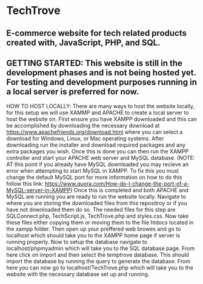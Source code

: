 # TechTrove
 E-commerce website for tech related products created with, JavaScript, PHP, and SQL.
 -------------------------------------------------------------------------------------------
 GETTING STARTED: 
 This website is still in the development phases and is not being hosted yet.
 For testing and development purposes running in a local server is preferred for now.
 -------------------------------------------------------------------------------------------
 HOW TO HOST LOCALLY:
 There are many ways to host the website locally, for this setup we will use XAMMP and APACHE 
 to create a local server to host the website on. First ensure you have XAMPP downloaded and 
 this can be accomplished by downloading the necessary download at https://www.apachefriends.org/download.html
 where you can select a download for Windows, Linux, or Mac operating systems.
 After downloading run the installer and download required packages and any extra packages you wish.
 Once this is done you can then run the XAMPP controller and start your APACHE web server and MySQL
 database. (NOTE: AT this point if you already have MySQL downloaded you may recieve an error when 
 attempting to start MySQL in XAMPP. To fix this you must change the default MySQL port for more
 information on how to do this follow this link: https://www.quora.com/How-do-I-change-the-port-of-a-MySQL-server-in-XAMPP)
 Once this is completed and both APACHE and MySQL are running you are ready to run the website locally.
 Navigate to where you are storing the downloaded files from this repositroy or if you have not downloaded them
 do so. The needed files for this step are SQLConnect.php, TechScript.js, TechTrove.php and styles.css. Now take these files
 either copying them or moving them to the file htdocs located in the xampp folder. Then open up your preffered web browes and
 go to localhost which should take you to the XAMPP home page if server is running properly. Now to setup the database navigate to
 localhost/phpmyadmin which will take you to the SQL database page. From here click on import and then select the temptrove database.
 This should import the database by running the query to generate the database. From here you can now go to localhost/TechTrove.php 
 which will take you to the website with the necessary database set up and running.

